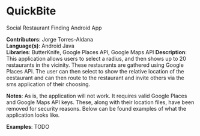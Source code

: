 # QuickBite
Social Restaurant Finding Android App

__Contributors__: Jorge Torres-Aldana  
__Language(s)__: Android Java  
__Libraries__: ButterKnife, Google Places API, Google Maps API
__Description__: This application allows users to select a radius, and then shows up to 20 restaurants in the vicinity. These restaurants are gathered using Google Places API. The user can then select to show the relative location of the eestaurant and can then route to the restaurant and invite others via the sms application of their choosing.

__Notes__: As is, the application will not work. It requires valid Google Places and Google Maps API keys. These, along with their location files, have been removed for security reasons. Below can be found examples of what the application looks like.

__Examples__: TODO
